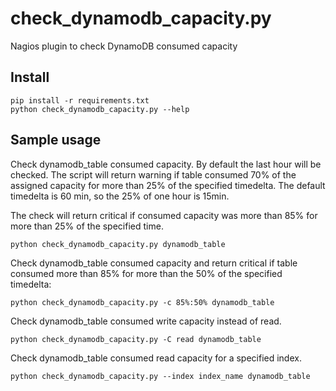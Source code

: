 # check_dynamodb_capacity.py

Nagios plugin to check DynamoDB consumed capacity

## Install

```
pip install -r requirements.txt
python check_dynamodb_capacity.py --help
```

## Sample usage

Check dynamodb_table consumed capacity. By default the last hour will be
checked. The script will return warning if table consumed 70% of the assigned
capacity for more than 25% of the specified timedelta. The default timedelta
is 60 min, so the 25% of one hour is 15min.

The check will return critical if consumed capacity was more than 85% for more
than 25% of the specified time.

```
python check_dynamodb_capacity.py dynamodb_table
```

Check dynamodb_table consumed capacity and return critical if table consumed
more than 85% for more than the 50% of the specified timedelta:

```
python check_dynamodb_capacity.py -c 85%:50% dynamodb_table
```

Check dynamodb_table consumed write capacity instead of read.

```
python check_dynamodb_capacity.py -C read dynamodb_table
```

Check dynamodb_table consumed read capacity for a specified index.

```
python check_dynamodb_capacity.py --index index_name dynamodb_table
```
